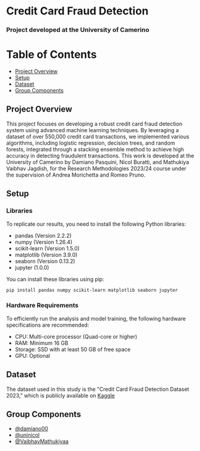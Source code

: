 # Credit Card Fraud Detection
### Project developed at the University of Camerino

# Table of Contents

- [Project Overview](#project-overview)
- [Setup](#setup)
- [Dataset](#dataset)
- [Group Components](#members)

## Project Overview

<a name="project-overview"></a>

This project focuses on developing a robust credit card fraud detection system using advanced machine learning techniques. By leveraging a dataset of over 550,000 credit card transactions, we implemented various algorithms, including logistic regression, decision trees, and random forests, integrated through a stacking ensemble method to achieve high accuracy in detecting fraudulent transactions. This work is developed at the University of Camerino by Damiano Pasquini, Nicol Buratti, and Mathukiya Vaibhav Jagdish, for the Research Methodologies 2023/24 course under the supervision of Andrea Morichetta and Romeo Pruno.

## Setup

<a name="setup"></a>

### Libraries
To replicate our results, you need to install the following Python libraries:

- pandas (Version 2.2.2)
- numpy (Version 1.26.4)
- scikit-learn (Version 1.5.0)
- matplotlib (Version 3.9.0)
- seaborn (Version 0.13.2)
- jupyter (1.0.0)

You can install these libraries using pip:
```bash
pip install pandas numpy scikit-learn matplotlib seaborn jupyter
```

### Hardware Requirements
To efficiently run the analysis and model training, the following hardware specifications are recommended:
- CPU: Multi-core processor (Quad-core or higher)
- RAM: Minimum 16 GB
- Storage: SSD with at least 50 GB of free space
- GPU: Optional

## Dataset

<a name="dataset"></a>

The dataset used in this study is the "Credit Card Fraud Detection Dataset 2023," which is publicly available on [Kaggle]([https://pages.github.com/](https://www.kaggle.com/datasets/nelgiriyewithana/credit-card-fraud-detection-dataset-2023))

## Group Components

<a name="members"></a>

- [@damiano00](https://www.github.com/damiano00)
- [@uninicol](https://www.github.com/uninicol)
- [@VaibhavMathukiyaa](https://www.github.com/VaibhavMathukiyaa)
